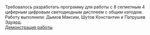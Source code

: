 Требовалось разработать программу для работы с 8 сегметным 4 циферным цифровым светодиодным дисплеем с общим катодом.  
Работу выполнили: Дымов Максим, Шутов Константин и Патрушев Эдуард.  
[Демонстрация работы](https://www.youtube.com/channel/UC9WW63VMGbAYoMROuD23eSQ) 
